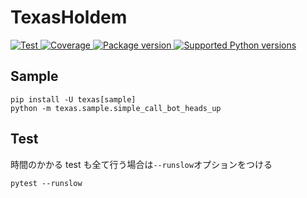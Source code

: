 # TexasHoldem

<a href="https://github.com/agarichan/texas/actions/workflows/test.yaml" target="_blank">
  <img src="https://github.com/agarichan/texas/actions/workflows/test.yaml/badge.svg?branch=main" alt="Test">
</a>
<a href="https://codecov.io/gh/agarichan/texas" target="_blank">
  <img src="https://img.shields.io/codecov/c/github/agarichan/texas?color=%2334D058" alt="Coverage">
</a>
<a href="https://pypi.org/project/texas" target="_blank">
  <img src="https://img.shields.io/pypi/v/texas?color=%2334D058&label=pypi%20package" alt="Package version">
</a>
<a href="https://pypi.org/project/texas" target="_blank">
  <img src="https://img.shields.io/pypi/pyversions/texas.svg?color=%2334D058" alt="Supported Python versions">
</a>

## Sample

```
pip install -U texas[sample]
python -m texas.sample.simple_call_bot_heads_up
```

## Test

時間のかかる test も全て行う場合は`--runslow`オプションをつける

```
pytest --runslow
```
